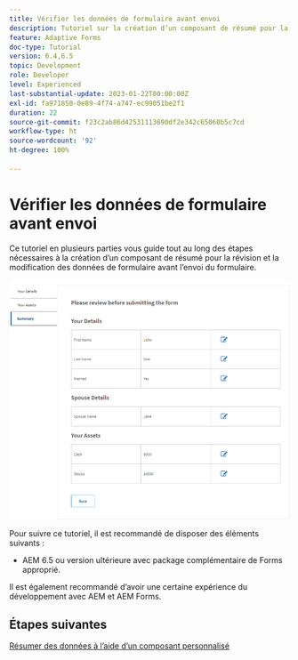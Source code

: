 ```yaml
---
title: Vérifier les données de formulaire avant envoi
description: Tutoriel sur la création d’un composant de résumé pour la révision des données de formulaire avant envoi.
feature: Adaptive Forms
doc-type: Tutorial
version: 6.4,6.5
topic: Development
role: Developer
level: Experienced
last-substantial-update: 2023-01-22T00:00:00Z
exl-id: fa971850-0e89-4f74-a747-ec99051be2f1
duration: 22
source-git-commit: f23c2ab86d42531113690df2e342c65060b5c7cd
workflow-type: ht
source-wordcount: '92'
ht-degree: 100%

---
```


# Vérifier les données de formulaire avant envoi

Ce tutoriel en plusieurs parties vous guide tout au long des étapes nécessaires à la création d’un composant de résumé pour la révision et la modification des données de formulaire avant l’envoi du formulaire.

![review-form-data](assets/review-form-data.png)

Pour suivre ce tutoriel, il est recommandé de disposer des éléments suivants :

* AEM 6.5 ou version ultérieure avec package complémentaire de Forms approprié.

Il est également recommandé d’avoir une certaine expérience du développement avec AEM et AEM Forms.

## Étapes suivantes

[Résumer des données à l’aide d’un composant personnalisé](./create-component.md)